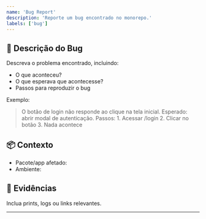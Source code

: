 ```yaml
---
name: 'Bug Report'
description: 'Reporte um bug encontrado no monorepo.'
labels: ['bug']
---
```


## 🐞 Descrição do Bug

Descreva o problema encontrado, incluindo:

- O que aconteceu?
- O que esperava que acontecesse?
- Passos para reproduzir o bug

Exemplo:

> O botão de login não responde ao clique na tela inicial.
> Esperado: abrir modal de autenticação.
> Passos: 1. Acessar /login 2. Clicar no botão 3. Nada acontece

## 📦 Contexto

- Pacote/app afetado: <!-- ex: api, web, ui -->
- Ambiente: <!-- ex: local, produção, SO, navegador -->

## 📝 Evidências

Inclua prints, logs ou links relevantes.

---
